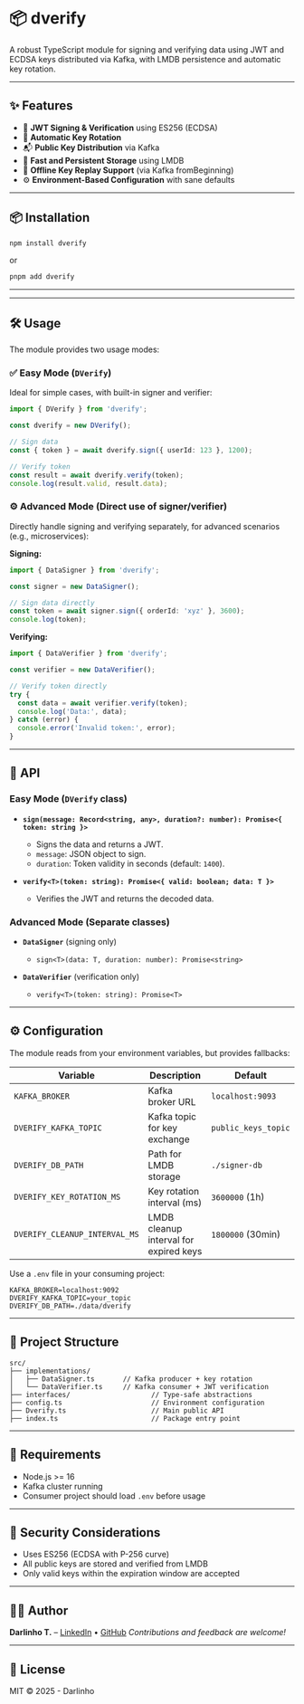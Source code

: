 # 📦 dverify

A robust TypeScript module for signing and verifying data using JWT and ECDSA keys distributed via Kafka, with LMDB persistence and automatic key rotation.

---

## ✨ Features

- 🔐 **JWT Signing & Verification** using ES256 (ECDSA)
- 🔁 **Automatic Key Rotation**
- 📬 **Public Key Distribution** via Kafka
- 🧠 **Fast and Persistent Storage** using LMDB
- 📡 **Offline Key Replay Support** (via Kafka fromBeginning)
- ⚙️ **Environment-Based Configuration** with sane defaults

---

## 📦 Installation

```bash
npm install dverify
```

or

```bash
pnpm add dverify
```

---

---

## 🛠️ Usage

The module provides two usage modes:

### ✅ **Easy Mode (`DVerify`)**

Ideal for simple cases, with built-in signer and verifier:

```ts
import { DVerify } from 'dverify';

const dverify = new DVerify();

// Sign data
const { token } = await dverify.sign({ userId: 123 }, 1200);

// Verify token
const result = await dverify.verify(token);
console.log(result.valid, result.data);
```

### ⚙️ **Advanced Mode (Direct use of signer/verifier)**

Directly handle signing and verifying separately, for advanced scenarios (e.g., microservices):

**Signing:**

```ts
import { DataSigner } from 'dverify';

const signer = new DataSigner();

// Sign data directly
const token = await signer.sign({ orderId: 'xyz' }, 3600);
console.log(token);
```

**Verifying:**

```ts
import { DataVerifier } from 'dverify';

const verifier = new DataVerifier();

// Verify token directly
try {
  const data = await verifier.verify(token);
  console.log('Data:', data);
} catch (error) {
  console.error('Invalid token:', error);
}
```

---

## 🧪 API

### Easy Mode (`DVerify` class)

- **`sign(message: Record<string, any>, duration?: number): Promise<{ token: string }>`**
    - Signs the data and returns a JWT.
    - `message`: JSON object to sign.
    - `duration`: Token validity in seconds (default: `1400`).

- **`verify<T>(token: string): Promise<{ valid: boolean; data: T }>`**
    - Verifies the JWT and returns the decoded data.

### Advanced Mode (Separate classes)

- **`DataSigner`** (signing only)
    - `sign<T>(data: T, duration: number): Promise<string>`

- **`DataVerifier`** (verification only)
    - `verify<T>(token: string): Promise<T>`

---

## ⚙️ Configuration

The module reads from your environment variables, but provides fallbacks:

| Variable                          | Description                                | Default               |
|----------------------------------|--------------------------------------------|-----------------------|
| `KAFKA_BROKER`                   | Kafka broker URL                           | `localhost:9093`      |
| `DVERIFY_KAFKA_TOPIC`            | Kafka topic for key exchange               | `public_keys_topic`   |
| `DVERIFY_DB_PATH`                | Path for LMDB storage                      | `./signer-db`         |
| `DVERIFY_KEY_ROTATION_MS`        | Key rotation interval (ms)                 | `3600000` (1h)        |
| `DVERIFY_CLEANUP_INTERVAL_MS`    | LMDB cleanup interval for expired keys     | `1800000` (30min)     |

Use a `.env` file in your consuming project:

```
KAFKA_BROKER=localhost:9092
DVERIFY_KAFKA_TOPIC=your_topic
DVERIFY_DB_PATH=./data/dverify
```

---

## 📂 Project Structure

```
src/
├── implementations/
│   ├── DataSigner.ts       // Kafka producer + key rotation
│   └── DataVerifier.ts     // Kafka consumer + JWT verification
├── interfaces/                    // Type-safe abstractions
├── config.ts                      // Environment configuration
├── Dverify.ts                     // Main public API
├── index.ts                       // Package entry point
```

---

## 📌 Requirements

- Node.js >= 16
- Kafka cluster running
- Consumer project should load `.env` before usage


---

## 🔐 Security Considerations

- Uses ES256 (ECDSA with P-256 curve)
- All public keys are stored and verified from LMDB
- Only valid keys within the expiration window are accepted

---

## 🧑‍💻 Author

**Darlinho T.** – [LinkedIn](https://www.linkedin.com/in/hyacinthe-darlin-teuma-nougosso-546521206) • [GitHub](https://github.com/darlinho)
_Contributions and feedback are welcome!_

---

## 📄 License

MIT © 2025 - Darlinho